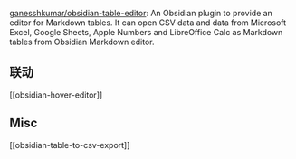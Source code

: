 



[ganesshkumar/obsidian-table-editor](https://github.com/ganesshkumar/obsidian-table-editor): An Obsidian plugin to provide an editor for Markdown tables. It can open CSV data and data from Microsoft Excel, Google Sheets, Apple Numbers and LibreOffice Calc as Markdown tables from Obsidian Markdown editor.



## 联动


[[obsidian-hover-editor]]




## Misc

[[obsidian-table-to-csv-export]]




